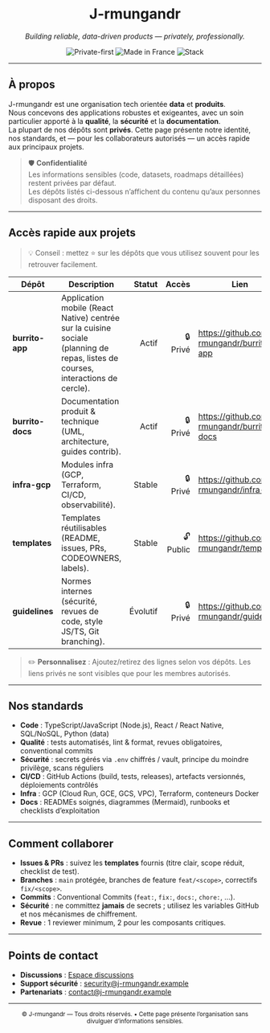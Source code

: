 <!-- .github/profile/README.md -->

<p align="center">
  <!-- Remplacez par votre logo si vous en avez un -->
  <!-- <img src="https://raw.githubusercontent.com/J-rmungandr/.github/main/profile/logo.png" height="84" alt="J-rmungandr" /> -->
  <h1 align="center">J-rmungandr</h1>
  <p align="center">
    <em>Building reliable, data-driven products — privately, professionally.</em>
  </p>
  <p align="center">
    <img alt="Private-first" src="https://img.shields.io/badge/Mode-Private--first-111827">
    <img alt="Made in France" src="https://img.shields.io/badge/Made%20in-France-0a84ff">
    <img alt="Stack" src="https://img.shields.io/badge/Stack-Node.js%20%7C%20React%2FReact%20Native%20%7C%20GCP-10b981">
  </p>
</p>

---

## À propos

J-rmungandr est une organisation tech orientée **data** et **produits**.  
Nous concevons des applications robustes et exigeantes, avec un soin particulier apporté à la **qualité**, la **sécurité** et la **documentation**.  
La plupart de nos dépôts sont **privés**. Cette page présente notre identité, nos standards, et — pour les collaborateurs autorisés — un accès rapide aux principaux projets.

> 🛡️ **Confidentialité**  
> Les informations sensibles (code, datasets, roadmaps détaillées) restent privées par défaut.  
> Les dépôts listés ci-dessous n’affichent du contenu qu’aux personnes disposant des droits.

---

## Accès rapide aux projets

> 💡 Conseil : mettez ⭐ sur les dépôts que vous utilisez souvent pour les retrouver facilement.

| Dépôt | Description | Statut | Accès | Lien |
|---|---|---:|---:|---|
| **burrito-app** | Application mobile (React Native) centrée sur la cuisine sociale (planning de repas, listes de courses, interactions de cercle). | Actif | 🔒 Privé | https://github.com/J-rmungandr/burrito-app |
| **burrito-docs** | Documentation produit & technique (UML, architecture, guides contrib). | Actif | 🔒 Privé | https://github.com/J-rmungandr/burrito-docs |
| **infra-gcp** | Modules infra (GCP, Terraform, CI/CD, observabilité). | Stable | 🔒 Privé | https://github.com/J-rmungandr/infra-gcp |
| **templates** | Templates réutilisables (README, issues, PRs, CODEOWNERS, labels). | Stable | 🔓 Public | https://github.com/J-rmungandr/templates |
| **guidelines** | Normes internes (sécurité, revues de code, style JS/TS, Git branching). | Évolutif | 🔒 Privé | https://github.com/J-rmungandr/guidelines |

> ✏️ **Personnalisez** : Ajoutez/retirez des lignes selon vos dépôts. Les liens privés ne sont visibles que pour les membres autorisés.

---

## Nos standards

- **Code** : TypeScript/JavaScript (Node.js), React / React Native, SQL/NoSQL, Python (data)
- **Qualité** : tests automatisés, lint & format, revues obligatoires, conventional commits
- **Sécurité** : secrets gérés via `.env` chiffrés / vault, principe du moindre privilège, scans réguliers
- **CI/CD** : GitHub Actions (build, tests, releases), artefacts versionnés, déploiements contrôlés
- **Infra** : GCP (Cloud Run, GCE, GCS, VPC), Terraform, conteneurs Docker
- **Docs** : READMEs soignés, diagrammes (Mermaid), runbooks et checklists d’exploitation

---

## Comment collaborer

- **Issues & PRs** : suivez les **templates** fournis (titre clair, scope réduit, checklist de test).
- **Branches** : `main` protégée, branches de feature `feat/<scope>`, correctifs `fix/<scope>`.
- **Commits** : Conventional Commits (`feat:`, `fix:`, `docs:`, `chore:`, …).
- **Sécurité** : ne committez **jamais** de secrets ; utilisez les variables GitHub et nos mécanismes de chiffrement.
- **Revue** : 1 reviewer minimum, 2 pour les composants critiques.

---

## Points de contact

- **Discussions** : [Espace discussions](https://github.com/orgs/J-rmungandr/discussions)
- **Support sécurité** : security@j-rmungandr.example  <!-- remplacez par votre email -->
- **Partenariats** : contact@j-rmungandr.example       <!-- remplacez par votre email -->

---

<p align="center">
  <sub>© J-rmungandr — Tous droits réservés. • Cette page présente l’organisation sans divulguer d’informations sensibles.</sub>
</p>
